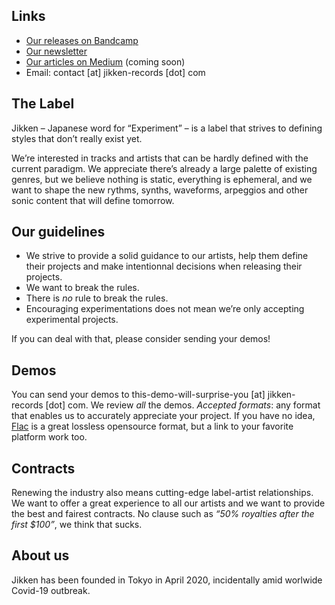 ## Links

* [Our releases on Bandcamp](https://jikken-records.bandcamp.com)
* [Our newsletter](http://eepurl.com/gYPTpL)
* [Our articles on Medium](https://medium.com/jikken) (coming soon)
* Email: contact [at] jikken-records [dot] com

## The Label

Jikken – Japanese word for “Experiment” – is a label that strives to defining styles that don’t really exist yet.

We’re interested in tracks and artists that can be hardly defined with the current paradigm.  We appreciate there’s already a large palette of existing genres, but we believe nothing is static, everything is ephemeral, and we want to shape the new rythms, synths, waveforms, arpeggios and other sonic content that will define tomorrow.


## Our guidelines

  * We strive to provide a solid guidance to our artists, help them define their projects and make intentionnal decisions when releasing their projects.
  * We want to break the rules.
  * There is _no_ rule to break the rules.
  * Encouraging experimentations does not mean we’re only accepting experimental projects.
  
If you can deal with that, please consider sending your demos!

## Demos

You can send your demos to this-demo-will-surprise-you [at] jikken-records [dot] com. We review _all_ the demos.
*Accepted formats*: any format that enables us to accurately appreciate your project.  If you have no idea, [Flac](https://xiph.org/flac/) is a great lossless opensource format, but a link to your favorite platform work too.


## Contracts

Renewing the industry also means cutting-edge label-artist relationships.  We want to offer a great experience to all our artists and we want to provide the best and fairest contracts.  No clause such as _“50% royalties after the first $100”_, we think that sucks.


## About us
Jikken has been founded in Tokyo in April 2020, incidentally amid worlwide Covid-19 outbreak.
